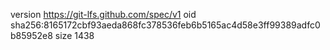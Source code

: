 version https://git-lfs.github.com/spec/v1
oid sha256:8165172cbf93aeda868fc378536feb6b5165ac4d58e3ff99389adfc0b85952e8
size 1438
